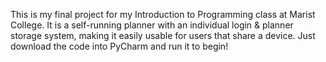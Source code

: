 This is my final project for my Introduction to Programming class at Marist College.
It is a self-running planner with an individual login & planner storage system, making it easily usable for users that share a device. Just download the code into PyCharm and run it to begin!
